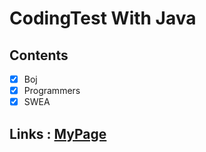# CodingTest With Java

## Contents

- [x] Boj 
- [x] Programmers
- [x] SWEA

## Links : [MyPage](https://ht.oopy.io/ps)